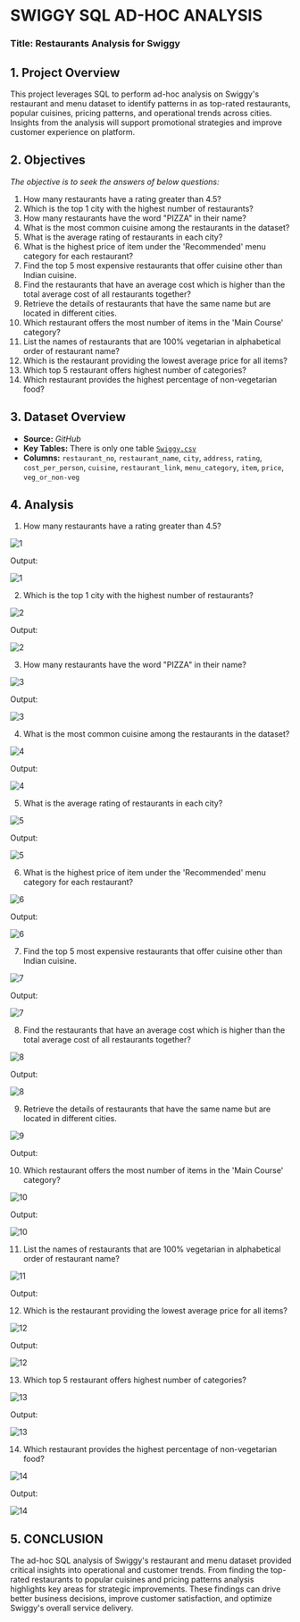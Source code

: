 # SWIGGY SQL AD-HOC ANALYSIS 

### Title: Restaurants Analysis for Swiggy

## 1.	Project Overview
This project leverages SQL to perform ad-hoc analysis on Swiggy's restaurant and menu dataset to identify patterns in as top-rated restaurants, popular cuisines, pricing patterns, and operational trends across cities. Insights from the analysis will support promotional strategies and improve customer experience on platform.

## 2.	Objectives
  *The objective is to seek the answers of below questions:*
  1.	How many restaurants have a rating greater than 4.5?
  2.	Which is the top 1 city with the highest number of restaurants?
  3.	How many restaurants have the word "PIZZA" in their name?
  4.	What is the most common cuisine among the restaurants in the dataset?
  5.	What is the average rating of restaurants in each city?
  6.	What is the highest price of item under the 'Recommended' menu category for each restaurant?
  7.	Find the top 5 most expensive restaurants that offer cuisine other than Indian cuisine.
  8.	Find the restaurants that have an average cost which is higher than the total average cost of all restaurants together?
  9.	Retrieve the details of restaurants that have the same name but are located in different cities.
  10.	Which restaurant offers the most number of items in the 'Main Course' category?
  11.	List the names of restaurants that are 100% vegetarian in alphabetical order of restaurant name?
  12.	Which is the restaurant providing the lowest average price for all items?
  13.	Which top 5 restaurant offers highest number of categories?
  14.	Which restaurant provides the highest percentage of non-vegetarian food?

## 3.	Dataset Overview

- **Source:** *GitHub*
- **Key Tables:** There is only one table  [`Swiggy.csv`](https://github.com/arpityadavphn/SQL-Ad-Hoc-Analysis/blob/main/Swiggy.csv)
- **Columns:** `restaurant_no`, `restaurant_name`, `city`, `address`, `rating`, `cost_per_person`, `cuisine`, `restaurant_link`, `menu_category`, `item`, `price`, `veg_or_non-veg`

 ## 4. Analysis

1.	How many restaurants have a rating greater than 4.5?
   
   ![1](https://github.com/user-attachments/assets/f04ffa1f-d108-4507-8505-ebefe2acd4df)
   
   Output:
    
   ![1](https://github.com/user-attachments/assets/1f782847-8646-41dd-85b5-8374131636b8)
   
2. Which is the top 1 city with the highest number of restaurants?
   
![2](https://github.com/user-attachments/assets/d815c2ec-6ad8-47c9-b9ab-a5d02ebd56af)

Output:

![2](https://github.com/user-attachments/assets/1d40bac7-a74a-4aeb-86a6-af17bbf750f1)

3. How many restaurants have the word "PIZZA" in their name?
   
![3](https://github.com/user-attachments/assets/0d2afbd0-94ae-468b-9813-9133573d4386)

Output:

![3](https://github.com/user-attachments/assets/dce34ce0-2897-4346-90a3-bce4827e9757)

4. What is the most common cuisine among the restaurants in the dataset?
   
![4](https://github.com/user-attachments/assets/49f30245-ad94-4b42-868e-e9d12e7c0363)

Output:

![4](https://github.com/user-attachments/assets/5800c7fe-e072-4e23-bbde-e02d55c0c296)

5. What is the average rating of restaurants in each city?
   
![5](https://github.com/user-attachments/assets/c7d45b66-2005-4694-9d02-7183a77694a3)

Output:

![5](https://github.com/user-attachments/assets/ce6c72b6-adb6-4bcf-9942-8fd060d03534)

6. What is the highest price of item under the 'Recommended' menu category for each restaurant?
   
![6](https://github.com/user-attachments/assets/1ec9828e-a3a5-4871-ac92-9326a2f0d0a8)

Output:

![6](https://github.com/user-attachments/assets/82f08253-6f3c-4892-a7d3-a90dece9aad9)

7. Find the top 5 most expensive restaurants that offer cuisine other than Indian cuisine.
   
![7](https://github.com/user-attachments/assets/03c36770-3f8d-49a5-b53b-9ef851b4801a)

Output:

![7](https://github.com/user-attachments/assets/5669f0f1-c4b4-482d-85ad-8472d9e77b46)

8. Find the restaurants that have an average cost which is higher than the total average cost of all restaurants together?
   
![8](https://github.com/user-attachments/assets/a65f02ba-c2f9-45c0-87b0-b36b205b2ced)

Output:

![8](https://github.com/user-attachments/assets/33bd9e11-f68d-4af1-9229-3af72fe5ab9f)

9. Retrieve the details of restaurants that have the same name but are located in different cities.
    
![9](https://github.com/user-attachments/assets/95a101c5-4bee-4abc-b925-50b0d2380d09)

Output:

10. Which restaurant offers the most number of items in the 'Main Course' category?
    
![10](https://github.com/user-attachments/assets/7d0fafd0-1120-459f-ab44-181e1cb4a2bb)

Output:

![10](https://github.com/user-attachments/assets/57dd2053-3841-425f-bd7d-7db4014984ff)

11. List the names of restaurants that are 100% vegetarian in alphabetical order of restaurant name?
    
![11](https://github.com/user-attachments/assets/8f6699e2-aa64-4d4d-b5b4-0cdc4bc17a0e)

Output:

12. Which is the restaurant providing the lowest average price for all items?
    
![12](https://github.com/user-attachments/assets/4a92be7b-52ad-4d49-9528-918f672e04f3)

Output:

![12](https://github.com/user-attachments/assets/f13fc4c5-74ac-4e8b-9531-887d1c378e1c)

13. Which top 5 restaurant offers highest number of categories?
    
![13](https://github.com/user-attachments/assets/ccf867a2-7c43-40fd-85d4-b5c5d8eebcd5)

Output:

![13](https://github.com/user-attachments/assets/f10bf613-7ec4-45ae-9365-a2b23430ef0a)


14. Which restaurant provides the highest percentage of non-vegetarian food?
    
 ![14](https://github.com/user-attachments/assets/cee05911-8f35-4b78-9da4-190d978548cc)

Output:

![14](https://github.com/user-attachments/assets/b8f525a3-388f-4e5a-9ee0-e680616ecbc9)

## 5.	CONCLUSION

The ad-hoc SQL analysis of Swiggy's restaurant and menu dataset provided critical insights into operational and customer trends. From finding the top-rated restaurants to popular cuisines and pricing patterns analysis highlights key areas for strategic improvements. These findings can drive better business decisions, improve customer satisfaction, and optimize Swiggy's overall service delivery.

